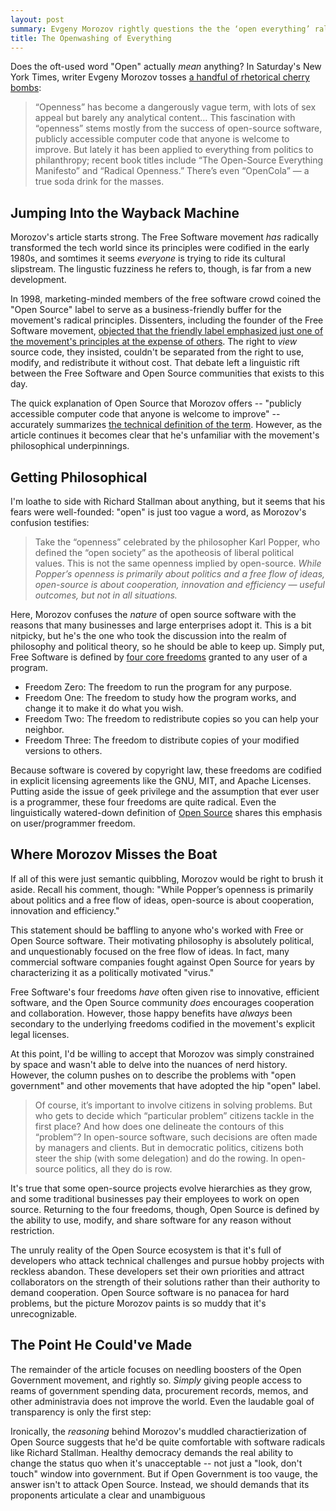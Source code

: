 ```yaml
---
layout: post
summary: Evgeny Morozov rightly questions the the ‘open everything’ rallying cry, but misunderstands free software and its roots.
title: The Openwashing of Everything
---
```

Does the oft-used word "Open" actually *mean* anything? In Saturday's New York Times, writer Evgeny Morozov tosses [a handful of rhetorical cherry bombs](http://www.nytimes.com/2013/03/17/opinion/sunday/morozov-open-and-closed.html):

> “Openness” has become a dangerously vague term, with lots of sex appeal but barely any analytical content… This fascination with “openness” stems mostly from the success of open-source software, publicly accessible computer code that anyone is welcome to improve. But lately it has been applied to everything from politics to philanthropy; recent book titles include “The Open-Source Everything Manifesto” and “Radical Openness.” There’s even “OpenCola” — a true soda drink for the masses.


## Jumping Into the Wayback Machine

Morozov's article starts strong. The Free Software movement *has* radically transformed the tech world since its principles were codified in the early 1980s, and somtimes it seems *everyone* is trying to ride its cultural slipstream. The lingustic fuzziness he refers to, though, is far from a new development.

In 1998, marketing-minded members of the free software crowd coined the "Open Source" label to serve as a business-friendly buffer for the movement's radical principles. Dissenters, including the founder of the Free Software movement, [objected that the friendly label emphasized just one of the movement's principles at the expense of others](http://www.gnu.org/philosophy/open-source-misses-the-point.html). The right to *view* source code, they insisted, couldn't be separated from the right to use, modify, and redistribute it without cost. That debate left a linguistic rift between the Free Software and Open Source communities that exists to this day. 

The quick explanation of Open Source that Morozov offers -- "publicly accessible computer code that anyone is welcome to improve" -- accurately summarizes [the technical definition of the term](http://opensource.org/osd). However, as the article continues it becomes clear that he's unfamiliar with the movement's philosophical underpinnings.


## Getting Philosophical

I'm loathe to side with Richard Stallman about anything, but it seems that his fears were well-founded: "open" is just too vague a word, as Morozov's confusion testifies:

> Take the “openness” celebrated by the philosopher Karl Popper, who defined the “open society” as the apotheosis of liberal political values. This is not the same openness implied by open-source. *While Popper’s openness is primarily about politics and a free flow of ideas, open-source is about cooperation, innovation and efficiency — useful outcomes, but not in all situations.*

Here, Morozov confuses the *nature* of open source software with the reasons that many businesses and large enterprises adopt it. This is a bit nitpicky, but he's the one who took the discussion into the realm of philosophy and political theory, so he should be able to keep up. Simply put, Free Software is defined by [four core freedoms](http://www.gnu.org/philosophy/free-sw.html) granted to any user of a program. 

- Freedom Zero: The freedom to run the program for any purpose.
- Freedom One: The freedom to study how the program works, and change it to make it do what you wish.
- Freedom Two: The freedom to redistribute copies so you can help your neighbor.
- Freedom Three: The freedom to distribute copies of your modified versions to others.

Because software is covered by copyright law, these freedoms are codified in explicit licensing agreements like the GNU, MIT, and Apache Licenses. Putting aside the issue of geek privilege and the assumption that ever user is a programmer, these four freedoms are quite radical. Even the linguistically watered-down definition of [Open Source](http://opensource.org/osd) shares this emphasis on user/programmer freedom.


## Where Morozov Misses the Boat

If all of this were just semantic quibbling, Morozov would be right to brush it aside. Recall his comment, though: "While Popper’s openness is primarily about politics and a free flow of ideas, open-source is about cooperation, innovation and efficiency."

This statement should be baffling to anyone who's worked with Free or Open Source software. Their motivating philosophy is absolutely political, and unquestionably focused on the free flow of ideas. In fact, many commercial software companies fought against Open Source for years by characterizing it as a politically motivated "virus."

Free Software's four freedoms *have* often given rise to innovative, efficient software, and the Open Source community *does* encourages cooperation and collaboration. However, those happy benefits have *always* been secondary to the underlying freedoms codified in the movement's explicit legal licenses.

At this point, I'd be willing to accept that Morozov was simply constrained by space and wasn't able to delve into the nuances of nerd history. However, the column pushes on to describe the problems with "open government" and other movements that have adopted the hip "open" label.

> Of course, it’s important to involve citizens in solving problems. But who gets to decide which “particular problem” citizens tackle in the first place? And how does one delineate the contours of this “problem”? In open-source software, such decisions are often made by managers and clients. But in democratic politics, citizens both steer the ship (with some delegation) and do the rowing. In open-source politics, all they do is row.

It's true that some open-source projects evolve hierarchies as they grow, and some traditional businesses pay their employees to work on open source. Returning to the four freedoms, though, Open Source is defined by the ability to use, modify, and share software for any reason without restriction.

The unruly reality of the Open Source ecosystem is that it's full of developers who attack technical challenges and pursue hobby projects with reckless abandon. These developers set their own priorities and attract collaborators on the strength of their solutions rather than their authority to demand cooperation. Open Source software is no panacea for hard problems, but the picture Morozov paints is so muddy that it's unrecognizable.


## The Point He Could've Made

The remainder of the article focuses on needling boosters of the Open Government movement, and rightly so. *Simply* giving people access to reams of government spending data, procurement records, memos, and other administravia does not improve the world. Even the laudable goal of transparency is only the first step: 

Ironically, the *reasoning* behind Morozov's muddled charactierization of Open Source suggests that he'd be quite comfortable with software radicals like Richard Stallman. Healthy democracy demands the real ability to change the status quo when it's unacceptable -- not just a "look, don't touch" window into government. But if Open Government is too vauge, the answer isn't to attack Open Source. Instead, we should demands that its proponents articulate a clear and unambiguous 